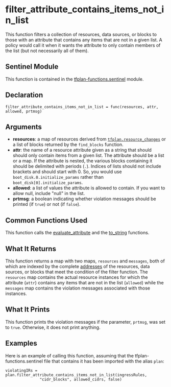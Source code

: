 # filter_attribute_contains_items_not_in_list
This function filters a collection of resources, data sources, or blocks to those with an attribute that contains any items that are not in a given list. A policy would call it when it wants the attribute to only contain members of the list (but not necessarily all of them).

## Sentinel Module
This function is contained in the [tfplan-functions.sentinel](../tfplan-functions.sentinel) module.

## Declaration
`filter_attribute_contains_items_not_in_list = func(resources, attr, allowed, prtmsg)`

## Arguments
* **resources**: a map of resources derived from [`tfplan.resource_changes`](https://www.terraform.io/docs/cloud/sentinel/import/tfplan-v2.html#the-resource_changes-collection) or a list of blocks returned by the `find_blocks` function.
* **attr**: the name of a resource attribute given as a string that should should only contain items from a given list. The attribute should be a list or a map. If the attribute is nested, the various blocks containing it should be delimited with periods (`.`). Indices of lists should not include brackets and should start with 0. So, you would use `boot_disk.0.initialize_params` rather than `boot_disk[0].initialize_params`.
* **allowed**: a list of values the attribute is allowed to contain. If you want to allow null, include "null" in the list.
* **prtmsg**: a boolean indicating whether violation messages should be printed (if `true`) or not (if `false`).

## Common Functions Used
This function calls the [evaluate_attribute](./evaluate_attribute.md) and the [to_string](./to_string.md) functions.

## What It Returns
This function returns a map with two maps, `resources` and `messages`, both of which are indexed by the complete [addresses](https://www.terraform.io/docs/internals/resource-addressing.html) of the resources, data sources, or blocks that meet the condition of the filter function. The `resources` map contains the actual resource instances for which the attribute (`attr`) contains any items that are not in the list (`allowed`) while the `messages` map contains the violation messages associated with those instances.

## What It Prints
This function prints the violation messages if the parameter, `prtmsg`, was set to `true`. Otherwise, it does not print anything.

## Examples
Here is an example of calling this function, assuming that the tfplan-functions.sentinel file that contains it has been imported with the alias `plan`:
```
violatingIRs = plan.filter_attribute_contains_items_not_in_list(ingressRules,
               "cidr_blocks", allowed_cidrs, false)
```
